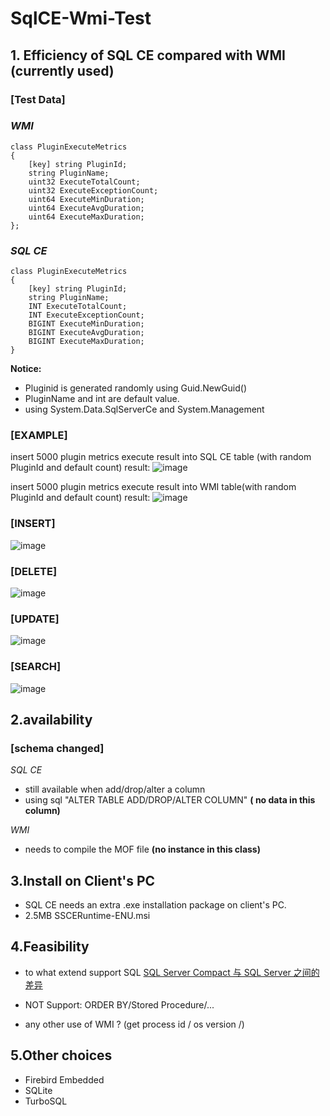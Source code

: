 # SqlCE-Wmi-Test

## 1. Efficiency of SQL CE compared with WMI (currently used)

### [Test Data]
### *WMI*    
```
class PluginExecuteMetrics
{
	[key] string PluginId;
	string PluginName;
	uint32 ExecuteTotalCount;
	uint32 ExecuteExceptionCount;
	uint64 ExecuteMinDuration;
	uint64 ExecuteAvgDuration;
	uint64 ExecuteMaxDuration;
};
```

### *SQL CE*
```
class PluginExecuteMetrics
{
	[key] string PluginId;
	string PluginName;
	INT ExecuteTotalCount;
	INT ExecuteExceptionCount;
	BIGINT ExecuteMinDuration;
	BIGINT ExecuteAvgDuration;
	BIGINT ExecuteMaxDuration;
}
```


**Notice:**
* Pluginid is generated randomly using Guid.NewGuid()
* PluginName and int are default value.
* using System.Data.SqlServerCe and System.Management 

### [EXAMPLE]

insert 5000 plugin metrics execute result into SQL CE table (with random PluginId and default count)
result:
![image](https://user-images.githubusercontent.com/67184811/186099220-ac9975de-88e6-4878-9b0d-dc823cd93fde.png)

insert 5000 plugin metrics execute result into WMI table(with random PluginId and default count)
result:
![image](https://user-images.githubusercontent.com/67184811/186099240-c413f7fb-82b8-42c1-bd42-73ba757b5090.png)

	
	
### [INSERT]
![image](https://user-images.githubusercontent.com/67184811/186100609-9467394b-427a-4360-acc6-7fecdc98f962.png)

### [DELETE]
![image](https://user-images.githubusercontent.com/67184811/186100695-d42c725f-067a-4949-9aa3-28754fdb8ada.png)

### [UPDATE]
![image](https://user-images.githubusercontent.com/67184811/186100726-dc9d0670-f450-49b7-8e9b-a479f6bab64c.png)

### [SEARCH]
![image](https://user-images.githubusercontent.com/67184811/186100799-38a1e58a-54f5-4684-9b6f-b4fd35e41106.png)


## 2.availability

### [schema changed]

*SQL CE*  
* still available when add/drop/alter a column 
* using sql "ALTER TABLE ADD/DROP/ALTER COLUMN" **( no data in this column)**

*WMI* 
* needs to compile the MOF file **(no instance in this class)**


## 3.Install on Client's PC

* SQL CE needs an extra .exe installation package on client's PC.
* 2.5MB SSCERuntime-ENU.msi 

## 4.Feasibility
	
* to what extend support SQL
[SQL Server Compact 与 SQL Server 之间的差异](https://docs.microsoft.com/zh-cn/previous-versions/sql/compact/sql-server-compact-4.0/bb896140(v=sql.110))

* NOT Support: ORDER BY/Stored Procedure/...

* any other use of WMI ? (get process id / os version /)

## 5.Other choices
- Firebird Embedded
- SQLite
- TurboSQL





